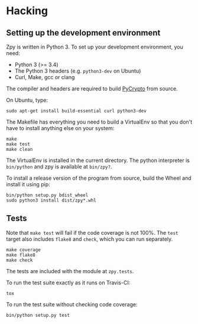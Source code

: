 # Hacking

## Setting up the development environment

Zpy is written in Python 3. To set up your development environment, you need:

- Python 3 (>= 3.4)
- The Python 3 headers (e.g. `python3-dev` on Ubuntu)
- Curl, Make, gcc or clang

The compiler and headers are required to build [PyCrypto](https://github.com/dlitz/pycrypto) from source.

On Ubuntu, type:

    sudo apt-get install build-essential curl python3-dev

The Makefile has everything you need to build a VirtualEnv so that you don't have to install anything else
on your system:

    make
    make test
    make clean

The VirtualEnv is installed in the current directory. The python interpreter is `bin/python` and zpy is
available at `bin/zpy?`.

To install a release version of the program from source, build the Wheel and install it using pip:

    bin/python setup.py bdist_wheel
    sudo python3 install dist/zpy*.whl

## Tests

Note that `make test` will fail if the code coverage is not 100%. The `test` target also includes `flake8`
and `check`, which you can run separately.

    make coverage
    make flake8
    make check

The tests are included with the module at `zpy.tests`.

To run the test suite exactly as it runs on Travis-CI:

    tox

To run the test suite without checking code coverage:

    bin/python setup.py test
